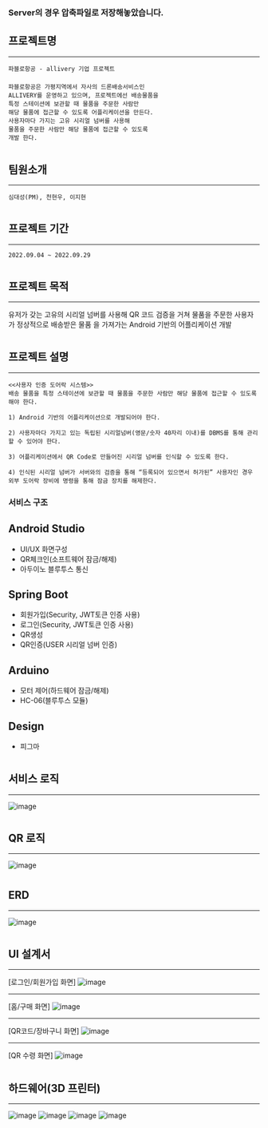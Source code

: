 
### Server의 경우 압축파일로 저장해놓았습니다.

## 프로젝트명 
***
    파블로항공 - allivery 기업 프로젝트
####
    파블로항공은 가평지역에서 자사의 드론배송서비스인 
    ALLIVERY를 운영하고 있으며, 프로젝트에선 배송물품을 
    특정 스테이션에 보관할 때 물품을 주문한 사람만
    해당 물품에 접근할 수 있도록 어플리케이션을 만든다.
    사용자마다 가지는 고유 시리얼 넘버를 사용해 
    물품을 주문한 사람만 해당 물품에 접근할 수 있도록
    개발 한다.
#
## 팀원소개
***
    심대성(PM), 천현우, 이지현
#
## 프로젝트 기간
***
    2022.09.04 ~ 2022.09.29
#
## 프로젝트 목적
***
   유저가 갖는 고유의 시리얼 넘버를 사용해 QR 코드 검증을 거쳐 물품을 주문한 사용자가 정상적으로 배송받은 물품    을 가져가는 Android 기반의 어플리케이션 개발
#
## 프로젝트 설명
***
    <<사용자 인증 도어락 시스템>>
    배송 물품을 특정 스테이션에 보관할 때 물품을 주문한 사람만 해당 물품에 접근할 수 있도록 해야 한다.
    
    1) Android 기반의 어플리케이션으로 개발되어야 한다.

    2) 사용자마다 가지고 있는 독립된 시리얼넘버(영문/숫자 40자리 이내)를 DBMS를 통해 관리할 수 있어야 한다.

    3) 어플리케이션에서 QR Code로 만들어진 시리얼 넘버를 인식할 수 있도록 한다.

    4) 인식된 시리얼 넘버가 서버와의 검증을 통해 “등록되어 있으면서 허가된” 사용자인 경우 외부 도어락 장비에 명령을 통해 잠금 장치를 해제한다.
####

### 서비스 구조

## Android Studio
  * UI/UX 화면구성
  * QR체크인(소프트웨어 잠금/해제)
  * 아두이노 블루투스 통신
  
## Spring Boot
  * 회원가입(Security, JWT토큰 인증 사용)
  * 로그인(Security, JWT토큰 인증 사용)
  * QR생성
  * QR인증(USER 시리얼 넘버 인증)

## Arduino
  * 모터 제어(하드웨어 잠금/해제)
  * HC-06(블루투스 모듈)

## Design
  * 피그마
   
#
## 서비스 로직
***
![image](https://user-images.githubusercontent.com/86938974/193068890-13ed745e-218e-4074-b546-cd02c94856fe.png)

#
## QR 로직
***
![image](https://user-images.githubusercontent.com/86938974/193069061-ba87b39a-d4f7-4448-8e94-e05d5d68ab30.png)

#
## ERD
***
![image](https://user-images.githubusercontent.com/86938974/193069139-ade7d75e-3ad5-463a-b0fd-71fa1adb1fa4.png)


#
## UI 설계서
***
[로그인/회원가입 화면]
![image](https://user-images.githubusercontent.com/86938974/193069298-11a109d4-e44b-4be0-9793-7ecec85ec5d9.png)

***
[홈/구매 화면]
![image](https://user-images.githubusercontent.com/86938974/193069370-7475f618-b1da-4020-bfab-4b23823507a0.png)

***
[QR코드/장바구니 화면]
![image](https://user-images.githubusercontent.com/86938974/193069655-75fa973e-aea4-41c3-a67b-9ced1ae95e4d.png)

***
[QR 수령 화면]
![image](https://user-images.githubusercontent.com/86938974/193069692-9fe73409-948e-4c74-a4c3-f3614e2e99d2.png)


#
## 하드웨어(3D 프린터)
***
![image](https://user-images.githubusercontent.com/86938974/193070093-5b1157ac-5964-4981-b4a0-cb02c04b6de5.png)
![image](https://user-images.githubusercontent.com/86938974/193070142-6b810819-ff64-4b89-8656-1a0ae672a5c4.png)
![image](https://user-images.githubusercontent.com/86938974/193070157-bc787687-a5a4-4941-ab97-27a74f5ea0f7.png)
![image](https://user-images.githubusercontent.com/86938974/193070169-6f0ed00b-6239-4040-8cc0-496640ca98f8.png)






